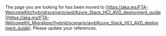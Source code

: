 The page you are looking for has been moved to [https://aka.ms/FTA-WelcomeKit//hybrid/scenario/avd/Azure_Stack_HCI_AVD_deployment_guide](https://aka.ms/FTA-WelcomeKit_Migration//hybrid/scenario/avd/Azure_Stack_HCI_AVD_deployment_guide). Please update your references.
